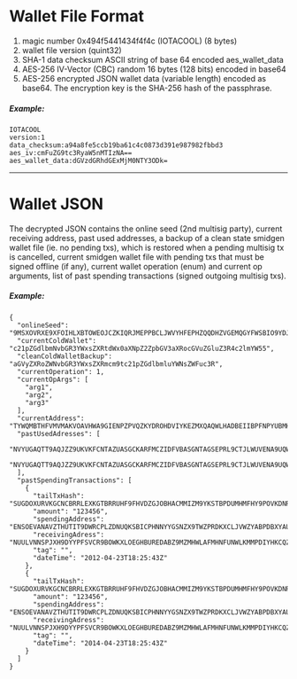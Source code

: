 # Wallet File Format

1. magic number 0x494f5441434f4f4c (IOTACOOL) (8 bytes)
2. wallet file version (quint32)
3. SHA-1 data checksum ASCII string of base 64 encoded aes_wallet_data
4. AES-256 IV-Vector (CBC) random 16 bytes (128 bits) encoded in base64
5. AES-256 encrypted JSON wallet data (variable length) encoded as base64. The encryption key is the SHA-256 hash of the passphrase.

##### Example:

```
IOTACOOL
version:1
data_checksum:a94a8fe5ccb19ba61c4c0873d391e987982fbbd3
aes_iv:cmFuZG9tc3RyaW5nMTIzNA==
aes_wallet_data:dGVzdGRhdGExMjM0NTY3ODk=
```

---

# Wallet JSON

The decrypted JSON contains the online seed (2nd multisig party), current receiving address,
past used addresses, a backup of a clean state smidgen wallet file (ie. no pending txs), which
is restored when a pending multisig tx is cancelled, current smidgen wallet file with pending txs 
that must be signed offline (if any), current wallet operation (enum) and current op arguments,
list of past spending transactions (signed outgoing multisig txs).

##### Example:

```
{
  "onlineSeed": "9MSXOVRXE9XFOIHLXBTOWEOJCZKIQRJMEPPBCLJWVYHFEPHZQQDHZVGEMQGYFWSBIO9YDJMYRMEIXEAHC",
  "currentColdWallet": "c21pZGdlbmNvbGR3YWxsZXRtdWx0aXNpZ2ZpbGV3aXRocGVuZGluZ3R4c2lmYW55",
  "cleanColdWalletBackup": "aGVyZXRoZWNvbGR3YWxsZXRmcm9tc21pZGdlbmluYWNsZWFuc3R",
  "currentOperation": 1,
  "currentOpArgs": [
    "arg1",
    "arg2",
    "arg3"
  ],
  "currentAddress": "TYWQMBTHFVMVMAKVOAVHWA9GIENPZPVQZKYDROHDVIYKEZMXQAQWLHADBEIIBPFNPYUBMHFL9DGPWWLBWUB9CXMCFC",
  "pastUsedAdresses": [
    "NVYUGAQTT9AQJZZ9UKVKFCNTAZUASGCKARFMCZIDFVBASGNTAGSEPRL9CTJLWUVENA9UQWY9UVMEPFLLWNPEXDL9PD",
    "NVYUGAQTT9AQJZZ9UKVKFCNTAZUASGCKARFMCZIDFVBASGNTAGSEPRL9CTJLWUVENA9UQWY9UVMEPFLLWNPEXDL9PD"
  ],
  "pastSpendingTransactions": [
    {
      "tailTxHash": "SUGDOXURVKGCNCBRRLEXKGTBRRUHF9FHVDZGJOBHACMMIZM9YKSTBPDUMHMFHY9POVKDNRXBFWYZ99999",
      "amount": "123456",
      "spendingAddress": "ENSOEVANAVZTHUTIT9DWRCPLZDNUQKSBICPHNNYYGSNZX9TWZPRDKXCLJVWZYABPDBXYAUQEZLDZUENDX",
      "receivingAdress": "NUULVNNSPJXH9DYYPFSVCR9BOWKXLOEGHBUREDABZ9MZMHWLAFMHNFUNWLKMMPDIYHKCQZQVKKLTXNZPF",
      "tag": "",
      "dateTime": "2012-04-23T18:25:43Z"
    },
    {
      "tailTxHash": "SUGDOXURVKGCNCBRRLEXKGTBRRUHF9FHVDZGJOBHACMMIZM9YKSTBPDUMHMFHY9POVKDNRXBFWYZ99999",
      "amount": "123456",
      "spendingAddress": "ENSOEVANAVZTHUTIT9DWRCPLZDNUQKSBICPHNNYYGSNZX9TWZPRDKXCLJVWZYABPDBXYAUQEZLDZUENDX",
      "receivingAdress": "NUULVNNSPJXH9DYYPFSVCR9BOWKXLOEGHBUREDABZ9MZMHWLAFMHNFUNWLKMMPDIYHKCQZQVKKLTXNZPF",
      "tag": "",
      "dateTime": "2014-04-23T18:25:43Z"
    }
  ]
}
```
